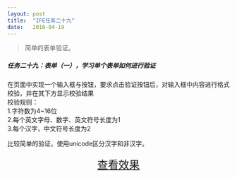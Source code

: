 ```yaml
---
layout: post
title:  "IFE任务二十九"
date:   2016-04-19
---
```


>简单的表单验证。

##### 任务二十九：表单（一），学习单个表单如何进行验证

在页面中实现一个输入框与按钮，要求点击验证按钮后，对输入框中内容进行格式校验，并在其下方显示校验结果  
校验规则：  
1.字符数为4~16位  
2.每个英文字母、数字、英文符号长度为1  
3.每个汉字，中文符号长度为2  

比较简单的验证，使用unicode区分汉字和非汉字。


<div>
<a href="https://irife.github.io/ife/tliyun/task29/task29.html" target="_blank"><div style="height:50px;line-height:50px;text-align:center;font-size:24px;">查看效果</div></a>
</div>

